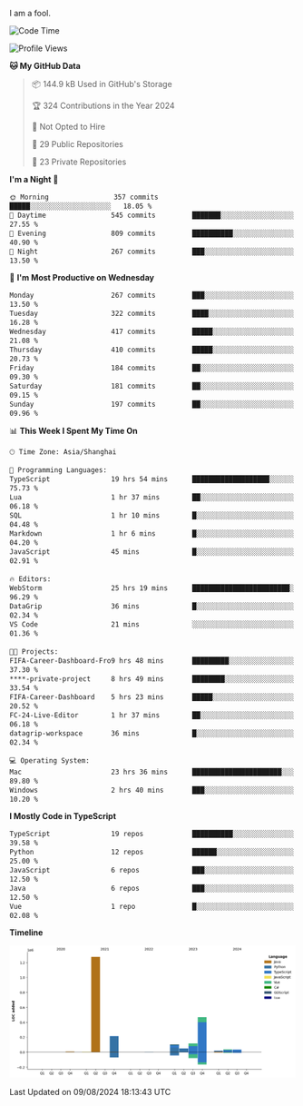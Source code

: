 I am a fool.

<!--START_SECTION:waka-->
![Code Time](http://img.shields.io/badge/Code%20Time-1%2C634%20hrs%2036%20mins-blue)

![Profile Views](http://img.shields.io/badge/Profile%20Views-5-blue)

**🐱 My GitHub Data** 

> 📦 144.9 kB Used in GitHub's Storage 
 > 
> 🏆 324 Contributions in the Year 2024
 > 
> 🚫 Not Opted to Hire
 > 
> 📜 29 Public Repositories 
 > 
> 🔑 23 Private Repositories 
 > 
**I'm a Night 🦉** 

```text
🌞 Morning                357 commits         █████░░░░░░░░░░░░░░░░░░░░   18.05 % 
🌆 Daytime                545 commits         ███████░░░░░░░░░░░░░░░░░░   27.55 % 
🌃 Evening                809 commits         ██████████░░░░░░░░░░░░░░░   40.90 % 
🌙 Night                  267 commits         ███░░░░░░░░░░░░░░░░░░░░░░   13.50 % 
```
📅 **I'm Most Productive on Wednesday** 

```text
Monday                   267 commits         ███░░░░░░░░░░░░░░░░░░░░░░   13.50 % 
Tuesday                  322 commits         ████░░░░░░░░░░░░░░░░░░░░░   16.28 % 
Wednesday                417 commits         █████░░░░░░░░░░░░░░░░░░░░   21.08 % 
Thursday                 410 commits         █████░░░░░░░░░░░░░░░░░░░░   20.73 % 
Friday                   184 commits         ██░░░░░░░░░░░░░░░░░░░░░░░   09.30 % 
Saturday                 181 commits         ██░░░░░░░░░░░░░░░░░░░░░░░   09.15 % 
Sunday                   197 commits         ██░░░░░░░░░░░░░░░░░░░░░░░   09.96 % 
```


📊 **This Week I Spent My Time On** 

```text
🕑︎ Time Zone: Asia/Shanghai

💬 Programming Languages: 
TypeScript               19 hrs 54 mins      ███████████████████░░░░░░   75.73 % 
Lua                      1 hr 37 mins        ██░░░░░░░░░░░░░░░░░░░░░░░   06.18 % 
SQL                      1 hr 10 mins        █░░░░░░░░░░░░░░░░░░░░░░░░   04.48 % 
Markdown                 1 hr 6 mins         █░░░░░░░░░░░░░░░░░░░░░░░░   04.20 % 
JavaScript               45 mins             █░░░░░░░░░░░░░░░░░░░░░░░░   02.91 % 

🔥 Editors: 
WebStorm                 25 hrs 19 mins      ████████████████████████░   96.29 % 
DataGrip                 36 mins             █░░░░░░░░░░░░░░░░░░░░░░░░   02.34 % 
VS Code                  21 mins             ░░░░░░░░░░░░░░░░░░░░░░░░░   01.36 % 

🐱‍💻 Projects: 
FIFA-Career-Dashboard-Fro9 hrs 48 mins       █████████░░░░░░░░░░░░░░░░   37.30 % 
****-private-project     8 hrs 49 mins       ████████░░░░░░░░░░░░░░░░░   33.54 % 
FIFA-Career-Dashboard    5 hrs 23 mins       █████░░░░░░░░░░░░░░░░░░░░   20.52 % 
FC-24-Live-Editor        1 hr 37 mins        ██░░░░░░░░░░░░░░░░░░░░░░░   06.18 % 
datagrip-workspace       36 mins             █░░░░░░░░░░░░░░░░░░░░░░░░   02.34 % 

💻 Operating System: 
Mac                      23 hrs 36 mins      ██████████████████████░░░   89.80 % 
Windows                  2 hrs 40 mins       ███░░░░░░░░░░░░░░░░░░░░░░   10.20 % 
```

**I Mostly Code in TypeScript** 

```text
TypeScript               19 repos            ██████████░░░░░░░░░░░░░░░   39.58 % 
Python                   12 repos            ██████░░░░░░░░░░░░░░░░░░░   25.00 % 
JavaScript               6 repos             ███░░░░░░░░░░░░░░░░░░░░░░   12.50 % 
Java                     6 repos             ███░░░░░░░░░░░░░░░░░░░░░░   12.50 % 
Vue                      1 repo              █░░░░░░░░░░░░░░░░░░░░░░░░   02.08 % 
```



**Timeline**

![Lines of Code chart](https://raw.githubusercontent.com/VeejaLiu/VeejaLiu/master/assets/bar_graph.png)


 Last Updated on 09/08/2024 18:13:43 UTC
<!--END_SECTION:waka-->
